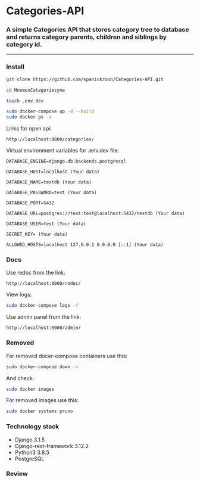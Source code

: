 # Categories-API

### A simple Categories API that stores category tree to database and returns category parents, children and siblings by category id.

---

### Install

```bash
git clone https://github.com/spanickroon/Categories-API.git

cd MnemosCategoriesyne

touch .env.dev

sudo docker-compose up -d --build
sudo docker ps -a

```

Links for open api:

```
http://localhost:8000/categories/
```

Virtual environment variables for .env.dev file:

```
DATABASE_ENGINE=django.db.backends.postgresql

DATABASE_HOST=localhost (Your data)

DATABASE_NAME=testdb (Your data)

DATABASE_PASSWORD=test (Your data)

DATABASE_PORT=5432 

DATABASE_URL=postgres://test:test@localhost:5432/testdb (Your data)

DATABASE_USER=test (Your data)

SECRET_KEY= (Your data)

ALLOWED_HOSTS=localhost 127.0.0.1 0.0.0.0 [::1] (Your data)
```

### Docs

Use redoc from the link:

```
http://localhost:8000/redoc/
```

View logs:

```bash
sudo docker-compose logs -f
```

Use admin panel from the link:
```
http://localhost:8000/admin/
```

### Removed

For removed docer-compose containers use this:

```bash
sudo docker-compose down -v
```

And check:

```bash
sudo docker images
```


For removed images use this:

```bash
sudo docker systems pruno
```

### Technology stack

+ Django 3.1.5
+ Django-rest-framework 3.12.2
+ Python3 3.8.5
+ PostgreSQL

### Review






